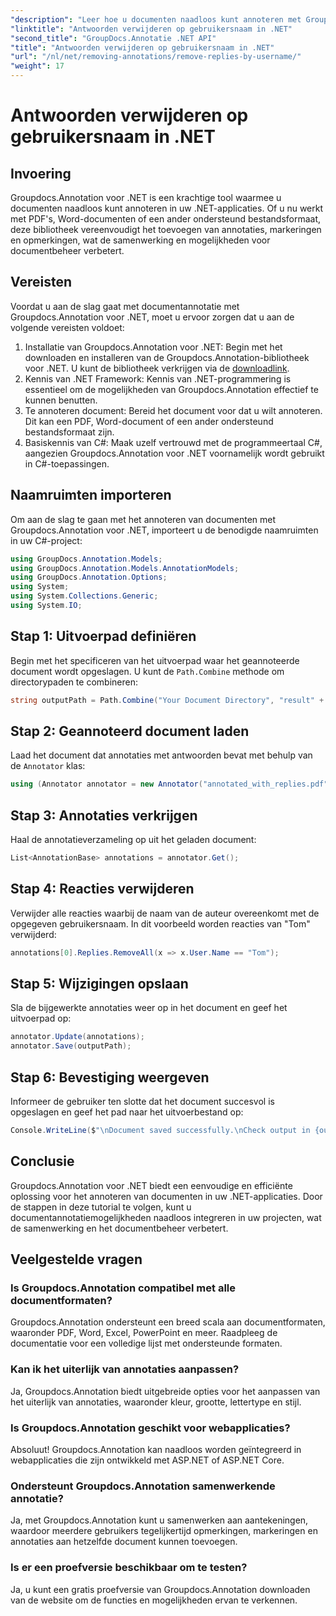 ```yaml
---
"description": "Leer hoe u documenten naadloos kunt annoteren met Groupdocs.Annotation voor .NET. Verbeter samenwerking en documentbeheer met deze krachtige tool."
"linktitle": "Antwoorden verwijderen op gebruikersnaam in .NET"
"second_title": "GroupDocs.Annotatie .NET API"
"title": "Antwoorden verwijderen op gebruikersnaam in .NET"
"url": "/nl/net/removing-annotations/remove-replies-by-username/"
"weight": 17
---
```


# Antwoorden verwijderen op gebruikersnaam in .NET

## Invoering
Groupdocs.Annotation voor .NET is een krachtige tool waarmee u documenten naadloos kunt annoteren in uw .NET-applicaties. Of u nu werkt met PDF's, Word-documenten of een ander ondersteund bestandsformaat, deze bibliotheek vereenvoudigt het toevoegen van annotaties, markeringen en opmerkingen, wat de samenwerking en mogelijkheden voor documentbeheer verbetert.
## Vereisten
Voordat u aan de slag gaat met documentannotatie met Groupdocs.Annotation voor .NET, moet u ervoor zorgen dat u aan de volgende vereisten voldoet:
1. Installatie van Groupdocs.Annotation voor .NET: Begin met het downloaden en installeren van de Groupdocs.Annotation-bibliotheek voor .NET. U kunt de bibliotheek verkrijgen via de [downloadlink](https://releases.groupdocs.com/annotation/net/).
2. Kennis van .NET Framework: Kennis van .NET-programmering is essentieel om de mogelijkheden van Groupdocs.Annotation effectief te kunnen benutten.
3. Te annoteren document: Bereid het document voor dat u wilt annoteren. Dit kan een PDF, Word-document of een ander ondersteund bestandsformaat zijn.
4. Basiskennis van C#: Maak uzelf vertrouwd met de programmeertaal C#, aangezien Groupdocs.Annotation voor .NET voornamelijk wordt gebruikt in C#-toepassingen.

## Naamruimten importeren
Om aan de slag te gaan met het annoteren van documenten met Groupdocs.Annotation voor .NET, importeert u de benodigde naamruimten in uw C#-project:
```csharp
using GroupDocs.Annotation.Models;
using GroupDocs.Annotation.Models.AnnotationModels;
using GroupDocs.Annotation.Options;
using System;
using System.Collections.Generic;
using System.IO;
```
## Stap 1: Uitvoerpad definiëren
Begin met het specificeren van het uitvoerpad waar het geannoteerde document wordt opgeslagen. U kunt de `Path.Combine` methode om directorypaden te combineren:
```csharp
string outputPath = Path.Combine("Your Document Directory", "result" + Path.GetExtension("input.pdf"));
```
## Stap 2: Geannoteerd document laden
Laad het document dat annotaties met antwoorden bevat met behulp van de `Annotator` klas:
```csharp
using (Annotator annotator = new Annotator("annotated_with_replies.pdf"))
```
## Stap 3: Annotaties verkrijgen
Haal de annotatieverzameling op uit het geladen document:
```csharp
List<AnnotationBase> annotations = annotator.Get();
```
## Stap 4: Reacties verwijderen
Verwijder alle reacties waarbij de naam van de auteur overeenkomt met de opgegeven gebruikersnaam. In dit voorbeeld worden reacties van "Tom" verwijderd:
```csharp
annotations[0].Replies.RemoveAll(x => x.User.Name == "Tom");
```
## Stap 5: Wijzigingen opslaan
Sla de bijgewerkte annotaties weer op in het document en geef het uitvoerpad op:
```csharp
annotator.Update(annotations);
annotator.Save(outputPath);
```
## Stap 6: Bevestiging weergeven
Informeer de gebruiker ten slotte dat het document succesvol is opgeslagen en geef het pad naar het uitvoerbestand op:
```csharp
Console.WriteLine($"\nDocument saved successfully.\nCheck output in {outputPath}.");
```
## Conclusie
Groupdocs.Annotation voor .NET biedt een eenvoudige en efficiënte oplossing voor het annoteren van documenten in uw .NET-applicaties. Door de stappen in deze tutorial te volgen, kunt u documentannotatiemogelijkheden naadloos integreren in uw projecten, wat de samenwerking en het documentbeheer verbetert.
## Veelgestelde vragen
### Is Groupdocs.Annotation compatibel met alle documentformaten?
Groupdocs.Annotation ondersteunt een breed scala aan documentformaten, waaronder PDF, Word, Excel, PowerPoint en meer. Raadpleeg de documentatie voor een volledige lijst met ondersteunde formaten.
### Kan ik het uiterlijk van annotaties aanpassen?
Ja, Groupdocs.Annotation biedt uitgebreide opties voor het aanpassen van het uiterlijk van annotaties, waaronder kleur, grootte, lettertype en stijl.
### Is Groupdocs.Annotation geschikt voor webapplicaties?
Absoluut! Groupdocs.Annotation kan naadloos worden geïntegreerd in webapplicaties die zijn ontwikkeld met ASP.NET of ASP.NET Core.
### Ondersteunt Groupdocs.Annotation samenwerkende annotatie?
Ja, met Groupdocs.Annotation kunt u samenwerken aan aantekeningen, waardoor meerdere gebruikers tegelijkertijd opmerkingen, markeringen en annotaties aan hetzelfde document kunnen toevoegen.
### Is er een proefversie beschikbaar om te testen?
Ja, u kunt een gratis proefversie van Groupdocs.Annotation downloaden van de website om de functies en mogelijkheden ervan te verkennen.